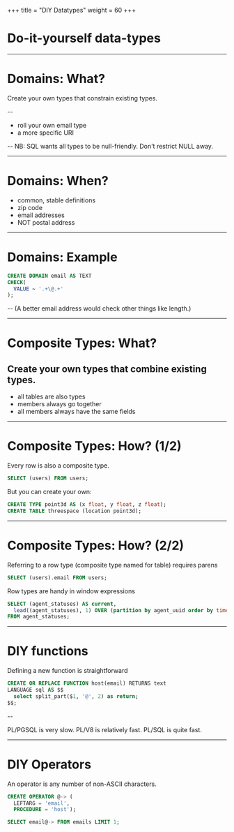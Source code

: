 +++
title = "DIY Datatypes"
weight = 60
+++

# Do-it-yourself data-types

---

# Domains: What?

Create your own types that constrain existing types.

--

 * roll your own email type
 * a more specific URI

--
NB: SQL wants all types to be null-friendly. Don't restrict NULL away.

---
# Domains: When?

 * common, stable definitions
 * zip code
 * email addresses
 * NOT postal address

---
# Domains: Example

````sql
CREATE DOMAIN email AS TEXT
CHECK(
  VALUE ~ '.+\@.+'
);
````

--
(A better email address would check other things like length.)

---

# Composite Types: What?

Create your own types that combine existing types.
--

 * all tables are also types
 * members always go together
 * all members always have the same fields

---

# Composite Types: How? (1/2)

Every row is also a composite type.
````sql
SELECT (users) FROM users;
````

But you can create your own:
````sql
CREATE TYPE point3d AS (x float, y float, z float);
CREATE TABLE threespace (location point3d);
````

---

# Composite Types: How? (2/2)

Referring to a row type (composite type named for table) requires parens
````sql
SELECT (users).email FROM users;
````

Row types are handy in window expressions
````sql
SELECT (agent_statuses) AS current, 
  lead((agent_statuses), 1) OVER (partition by agent_uuid order by time) AS next 
FROM agent_statuses;
````

---

# DIY functions

Defining a new function is straightforward
````sql
CREATE OR REPLACE FUNCTION host(email) RETURNS text 
LANGUAGE sql AS $$ 
  select split_part($1, '@', 2) as return; 
$$;
````

--

PL/PGSQL is very slow.
PL/V8 is relatively fast.
PL/SQL is quite fast.

---
# DIY Operators

An operator is any number of non-ASCII characters.
````sql
CREATE OPERATOR @-> ( 
  LEFTARG = 'email', 
  PROCEDURE = 'host');

SELECT email@-> FROM emails LIMIT 1;
````
